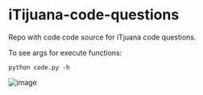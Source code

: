 # iTijuana-code-questions
Repo with code code source for iTjuana code questions.


To see args for execute functions:

`python code.py -h`

![image](https://user-images.githubusercontent.com/37764897/138401091-8bac4bb5-4298-4ce1-9fbf-54a82aed426e.png)
